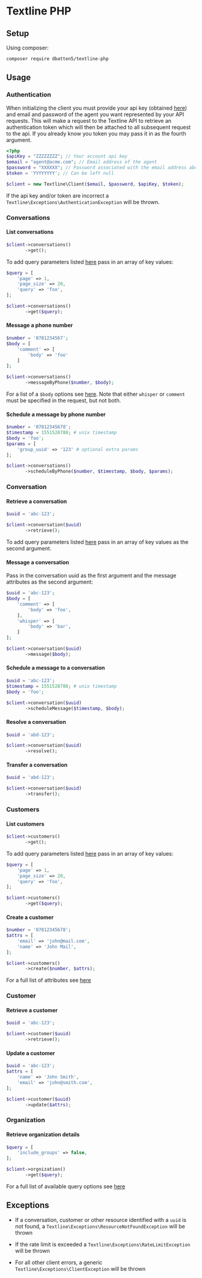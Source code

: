 # Textline PHP

## Setup

Using composer:

```bash
composer require dbatten5/textline-php
```

## Usage

### Authentication

When initializing the client you must provide your api key (obtained
[here](https://application.textline.com/organization/api_settings)) and email
and password of the agent you want represented by your API requests. This will
make a request to the Textline API to retrieve an authentication token which 
will then be attached to all subsequent request to the api. If you already know 
you token you may pass it in as the fourth argument.

```php
<?php
$apiKey = "ZZZZZZZZ"; // Your account api key
$email = "agent@acme.com"; // Email address of the agent
$password = "XXXXXX"; // Password associated with the email address above
$token = 'YYYYYYYY'; // Can be left null

$client = new Textline\Client($email, $password, $apiKey, $token);
```

If the api key and/or token are incorrect a `Textline\Exceptions\AuthenticationException` will be thrown.

### Conversations

#### List conversations

```php
$client->conversations()
       ->get();
```
To add query parameters listed [here](https://textline.docs.apiary.io/#reference/conversations/conversations/list-conversations) pass in an array of key values:

```php
$query = [
    'page' => 1,
    'page_size' => 20,
    'query' => 'foo',
];

$client->conversations()
       ->get($query);
```

#### Message a phone number

```php
$number = '0781234567';
$body = [
    'comment' => [
        'body' => 'foo'
    ]
];

$client->conversations()
       ->messageByPhone($number, $body);
```
For a list of a `$body` options see [here](https://textline.docs.apiary.io/#reference/conversations/phone-numbers/message-a-phone-number). Note that either `whisper` or `comment` must be specified in the request, but not both.

#### Schedule a message by phone number

```php
$number = '07812345678';
$timestamp = 1551528788; # unix timestamp
$body = 'foo';
$params = [
    'group_uuid' => '123' # optional extra params
];

$client->conversations()
       ->scheduleByPhone($number, $timestamp, $body, $params);
```

### Conversation

#### Retrieve a conversation

```php
$uuid = 'abc-123';

$client->conversation($uuid)
       ->retrieve();
```

To add query parameters listed [here](https://textline.docs.apiary.io/#reference/conversations/conversation/retrieve-a-conversation) pass in an array of key values as the second argument.

#### Message a conversation

Pass in the conversation uuid as the first argument and the message attributes as the second argument:

```php
$uuid = 'abc-123';
$body = [
    'comment' => [
        'body' => 'foo',
    ],
    'whisper' => [
        'body' => 'bar',
    ]
];

$client->conversation($uuid)
       ->message($body);
```

#### Schedule a message to a conversation

```php
$uuid = 'abc-123';
$timestamp = 1551528788; # unix timestamp
$body = 'foo';

$client->conversation($uuid)
       ->scheduleMessage($timestamp, $body);
```

#### Resolve a conversation

```php
$uuid = 'abd-123';

$client->conversation($uuid)
       ->resolve();
```

#### Transfer a conversation

```php
$uuid = 'abd-123';

$client->conversation($uuid)
       ->transfer();
```

### Customers

#### List customers

```php
$client->customers()
       ->get();
```
To add query parameters listed [here](https://textline.docs.apiary.io/#reference/customers/customers/list-customers) pass in an array of key values:

```php
$query = [
    'page' => 1,
    'page_size' => 20,
    'query' => 'foo',
];

$client->customers()
       ->get($query);
```

#### Create a customer

```php
$number = '07812345678';
$attrs = [
    'email' => 'john@mail.com',
    'name' => 'John Mail',
];

$client->customers()
       ->create($number, $attrs);
```

For a full list of attributes see [here](https://textline.docs.apiary.io/#reference/customers/customers/create-a-customer)

### Customer

#### Retrieve a customer

```php
$uuid = 'abc-123';

$client->customer($uuid)
       ->retrieve();
```

#### Update a customer

```php
$uuid = 'abc-123';
$attrs = [
    'name' => 'John Smith',
    'email' => 'john@smith.com',
];

$client->customer($uuid)
       ->update($attrs);
```

### Organization

#### Retrieve organization details

```php
$query = [
    'include_groups' => false,
];

$client->orgnization()
       ->get($query);
```

For a full list of available query options see [here](https://textline.docs.apiary.io/#reference/account/organization/organization-details)

## Exceptions

* If a conversation, customer or other resource identified with a `uuid` is not found, a `Textline\Exceptions\ResourceNotFoundException` will be thrown

* If the rate limit is exceeded a `Textline\Exceptions\RateLimitException` will be thrown

* For all other client errors, a generic `Textline\Exceptions\ClientException` will be thrown
